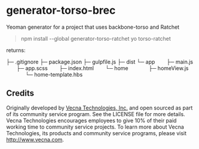 # generator-torso-brec
Yeoman generator for a project that uses backbone-torso and Ratchet

> npm install --global generator-torso-ratchet
> yo torso-ratchet

returns:

  ├─ .gitignore
  ├─ package.json
  ├─ gulpfile.js
  ├─ dist
  └─ app
&nbsp;&nbsp;&nbsp;&nbsp;&nbsp;&nbsp;     ├─ main.js
&nbsp;&nbsp;&nbsp;&nbsp;&nbsp;&nbsp;     ├─ app.scss
&nbsp;&nbsp;&nbsp;&nbsp;&nbsp;&nbsp;     ├─ index.html
&nbsp;&nbsp;&nbsp;&nbsp;&nbsp;&nbsp;     └─ home
&nbsp;&nbsp;&nbsp;&nbsp;&nbsp;&nbsp;&nbsp;&nbsp;&nbsp;&nbsp;&nbsp;&nbsp;        ├─ homeView.js
&nbsp;&nbsp;&nbsp;&nbsp;&nbsp;&nbsp;&nbsp;&nbsp;&nbsp;&nbsp;&nbsp;&nbsp;        └─ home-template.hbs

## Credits
Originally developed by [Vecna Technologies, Inc.](http://www.vecna.com/) and open sourced as part of its community service program. See the LICENSE file for more details.
Vecna Technologies encourages employees to give 10% of their paid working time to community service projects.
To learn more about Vecna Technologies, its products and community service programs, please visit http://www.vecna.com.
